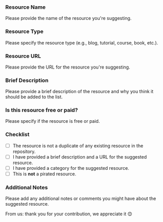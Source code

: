 ### Resource Name

Please provide the name of the resource you're suggesting.

### Resource Type

Please specify the resource type (e.g., blog, tutorial, course, book, etc.).

### Resource URL

Please provide the URL for the resource you're suggesting.

### Brief Description

Please provide a brief description of the resource and why you think it should be added to the list.

### Is this resource free or paid?

Please specify if the resource is free or paid.

### Checklist

- [ ] The resource is not a duplicate of any existing resource in the repository.
- [ ] I have provided a brief description and a URL for the suggested resource.
- [ ] I have provided a category for the suggested resource.
- [ ] This is **not** a pirated resource.

### Additional Notes

Please add any additional notes or comments you might have about the suggested resource.

From us: thank you for your contribution, we appreciate it 😊